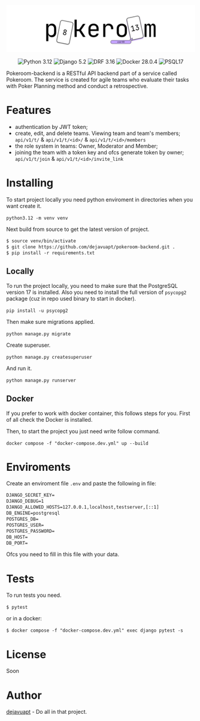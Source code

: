 <p align="center">
<picture>
  <img alt="Pokeroom" src="docs/images/pokeroom_logo.svg"/>
</picture>
</p>

<p align="center">
<img alt="Python 3.12" src="https://img.shields.io/badge/python-3.12.5-blue?logo=python&logoColor=fff"/>
<img alt="Django 5.2" src="https://img.shields.io/badge/Django-5.2-0D4B33?logo=django"/>
<img alt="DRF 3.16" src="https://img.shields.io/badge/DRF-3.16-A20000"/>
<img alt="Docker 28.0.4" src="https://img.shields.io/badge/Docker-28.0.4-2496ED?logo=docker&logoColor=fff"/>
<img alt="PSQL17" src="https://img.shields.io/badge/PostgreSQL-17-%23316192?logo=postgresql&logoColor=fff"/>
</p>

Pokeroom-backend is a RESTful API backend part of a service called Pokeroom. The service is created for agile teams who evaluate their tasks with Poker Planning method and conduct a retrospective.

# Features

- authentication by JWT token;
- create, edit, and delete teams. Viewing team and team's members;
   `api/v1/t/` & `api/v1/t/<id>/` & `api/v1/t/<id>/members`
- the role system in teams: Owner, Moderator and Member;
- joining the team with a token key and ofcs generate token by owner;
   `api/v1/t/join` & `api/v1/t/<id>/invite_link`

# Installing

To start project locally you need python enviroment in directories when you want create it.

`python3.12 -m venv venv`

Next build from source to get the latest version of project.

```
$ source venv/bin/activate
$ git clone https://github.com/dejavuapt/pokeroom-backend.git .
$ pip install -r requirements.txt
```

## Locally

To run the project locally, you need to make sure that the PostgreSQL version 17 is installed.
Also you need to install the full version of `psycopg2` package (cuz in repo used binary to start in docker).

`pip install -u psycopg2`

Then make sure migrations applied.

`python manage.py migrate`

Create superuser.

`python manage.py createsuperuser`

And run it.

`python manage.py runserver`

## Docker 

If you prefer to work with docker container, this follows steps for you. 
First of all check the Docker is installed.

Then, to start the project you just need write follow command.

`docker compose -f "docker-compose.dev.yml" up --build`

# Enviroments

Create an enviroment file `.env` and paste the following in file:

```
DJANGO_SECRET_KEY=
DJANGO_DEBUG=1
DJANGO_ALLOWED_HOSTS=127.0.0.1,localhost,testserver,[::1]
DB_ENGINE=postgresql
POSTGRES_DB=
POSTGRES_USER=
POSTGRES_PASSWORD=
DB_HOST=
DB_PORT=
```

Ofcs you need to fill in this file with your data.

# Tests

To run tests you need.

`$ pytest`

or in a docker:

`$ docker compose -f "docker-compose.dev.yml" exec django pytest -s`

# License

Soon

# Author

[dejavuapt](https://github.com/dejavuapt) - Do all in that project.

